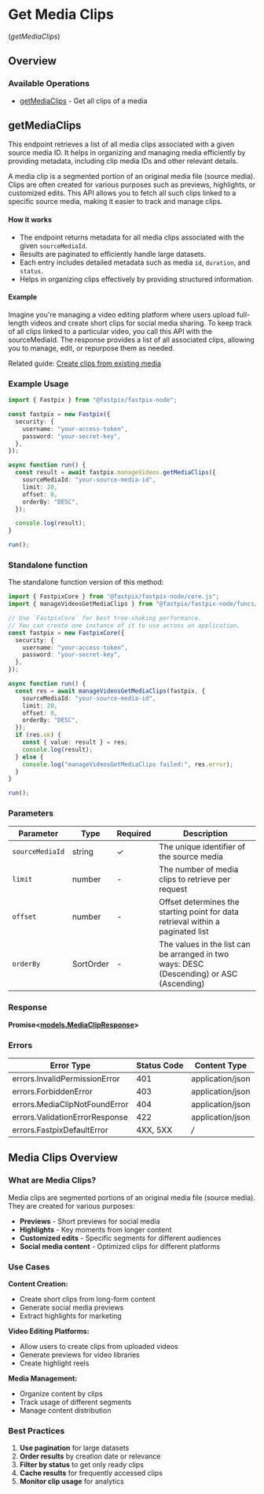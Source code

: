# Get Media Clips
(*getMediaClips*)

## Overview

### Available Operations

* [getMediaClips](#getmediaclips) - Get all clips of a media

## getMediaClips

This endpoint retrieves a list of all media clips associated with a given source media ID. It helps in organizing and managing media efficiently by providing metadata, including clip media IDs and other relevant details.

A media clip is a segmented portion of an original media file (source media). Clips are often created for various purposes such as previews, highlights, or customized edits. This API allows you to fetch all such clips linked to a specific source media, making it easier to track and manage clips.

#### How it works

- The endpoint returns metadata for all media clips associated with the given `sourceMediaId`.
- Results are paginated to efficiently handle large datasets.
- Each entry includes detailed metadata such as media `id`, `duration`, and `status`.
- Helps in organizing clips effectively by providing structured information.

#### Example

Imagine you're managing a video editing platform where users upload full-length videos and create short clips for social media sharing. To keep track of all clips linked to a particular video, you call this API with the sourceMediaId. The response provides a list of all associated clips, allowing you to manage, edit, or repurpose them as needed.

Related guide: <a href="https://docs.fastpix.io/docs/create-clips-from-existing-media">Create clips from existing media</a>

### Example Usage

```typescript
import { Fastpix } from "@fastpix/fastpix-node";

const fastpix = new Fastpix({
  security: {
    username: "your-access-token",
    password: "your-secret-key",
  },
});

async function run() {
  const result = await fastpix.manageVideos.getMediaClips({
    sourceMediaId: "your-source-media-id",
    limit: 20,
    offset: 0,
    orderBy: "DESC",
  });

  console.log(result);
}

run();
```

### Standalone function

The standalone function version of this method:

```typescript
import { FastpixCore } from "@fastpix/fastpix-node/core.js";
import { manageVideosGetMediaClips } from "@fastpix/fastpix-node/funcs/manageVideosGetMediaClips.js";

// Use `FastpixCore` for best tree-shaking performance.
// You can create one instance of it to use across an application.
const fastpix = new FastpixCore({
  security: {
    username: "your-access-token",
    password: "your-secret-key",
  },
});

async function run() {
  const res = await manageVideosGetMediaClips(fastpix, {
    sourceMediaId: "your-source-media-id",
    limit: 20,
    offset: 0,
    orderBy: "DESC",
  });
  if (res.ok) {
    const { value: result } = res;
    console.log(result);
  } else {
    console.log("manageVideosGetMediaClips failed:", res.error);
  }
}

run();
```

### Parameters

| Parameter | Type | Required | Description |
|-----------|------|----------|-------------|
| `sourceMediaId` | string | ✓ | The unique identifier of the source media |
| `limit` | number | - | The number of media clips to retrieve per request |
| `offset` | number | - | Offset determines the starting point for data retrieval within a paginated list |
| `orderBy` | SortOrder | - | The values in the list can be arranged in two ways: DESC (Descending) or ASC (Ascending) |

### Response

**Promise<[models.MediaClipResponse](../../models/mediaclipresponse.md)>**

### Errors

| Error Type | Status Code | Content Type |
|-------------|-------------|--------------|
| errors.InvalidPermissionError | 401 | application/json |
| errors.ForbiddenError | 403 | application/json |
| errors.MediaClipNotFoundError | 404 | application/json |
| errors.ValidationErrorResponse | 422 | application/json |
| errors.FastpixDefaultError | 4XX, 5XX | */* |

## Media Clips Overview

### What are Media Clips?

Media clips are segmented portions of an original media file (source media). They are created for various purposes:

- **Previews** - Short previews for social media
- **Highlights** - Key moments from longer content
- **Customized edits** - Specific segments for different audiences
- **Social media content** - Optimized clips for different platforms

### Use Cases

**Content Creation:**
- Create short clips from long-form content
- Generate social media previews
- Extract highlights for marketing

**Video Editing Platforms:**
- Allow users to create clips from uploaded videos
- Generate previews for video libraries
- Create highlight reels

**Media Management:**
- Organize content by clips
- Track usage of different segments
- Manage content distribution

### Best Practices

1. **Use pagination** for large datasets
2. **Order results** by creation date or relevance
3. **Filter by status** to get only ready clips
4. **Cache results** for frequently accessed clips
5. **Monitor clip usage** for analytics

